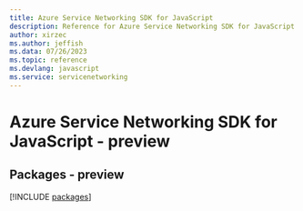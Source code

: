 ```yaml
---
title: Azure Service Networking SDK for JavaScript
description: Reference for Azure Service Networking SDK for JavaScript
author: xirzec
ms.author: jeffish
ms.data: 07/26/2023
ms.topic: reference
ms.devlang: javascript
ms.service: servicenetworking
---
```

# Azure Service Networking SDK for JavaScript - preview
## Packages - preview
[!INCLUDE [packages](service-networking-index.md)]